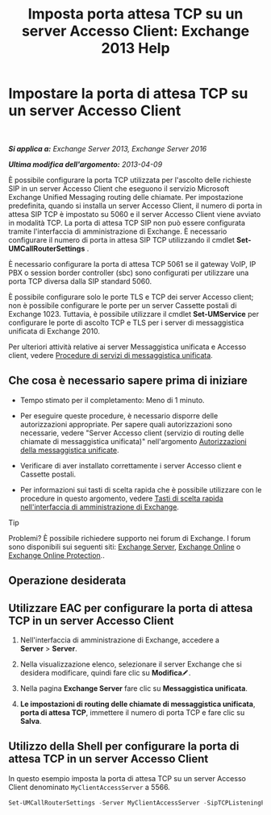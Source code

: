 ﻿---
title: 'Imposta porta attesa TCP su un server Accesso Client: Exchange 2013 Help'
TOCTitle: Impostare la porta di attesa TCP su un server Accesso Client
ms:assetid: 5f48f21a-d8d4-48b2-868f-9a3647693841
ms:mtpsurl: https://technet.microsoft.com/it-it/library/JJ673530(v=EXCHG.150)
ms:contentKeyID: 50555599
ms.date: 05/22/2018
mtps_version: v=EXCHG.150
ms.translationtype: MT
---

# Impostare la porta di attesa TCP su un server Accesso Client

 

_**Si applica a:** Exchange Server 2013, Exchange Server 2016_

_**Ultima modifica dell'argomento:** 2013-04-09_

È possibile configurare la porta TCP utilizzata per l'ascolto delle richieste SIP in un server Accesso Client che eseguono il servizio Microsoft Exchange Unified Messaging routing delle chiamate. Per impostazione predefinita, quando si installa un server Accesso Client, il numero di porta in attesa SIP TCP è impostato su 5060 e il server Accesso Client viene avviato in modalità TCP. La porta di attesa TCP SIP non può essere configurata tramite l'interfaccia di amministrazione di Exchange. È necessario configurare il numero di porta in attesa SIP TCP utilizzando il cmdlet **Set-UMCallRouterSettings** .

È necessario configurare la porta di attesa TCP 5061 se il gateway VoIP, IP PBX o session border controller (sbc) sono configurati per utilizzare una porta TCP diversa dalla SIP standard 5060.

È possibile configurare solo le porte TLS e TCP dei server Accesso client; non è possibile configurare le porte per un server Cassette postali di Exchange 1023. Tuttavia, è possibile utilizzare il cmdlet **Set-UMService** per configurare le porte di ascolto TCP e TLS per i server di messaggistica unificata di Exchange 2010.

Per ulteriori attività relative ai server Messaggistica unificata e Accesso client, vedere [Procedure di servizi di messaggistica unificata](um-services-procedures-exchange-2013-help.md).

## Che cosa è necessario sapere prima di iniziare

  - Tempo stimato per il completamento: Meno di 1 minuto.

  - Per eseguire queste procedure, è necessario disporre delle autorizzazioni appropriate. Per sapere quali autorizzazioni sono necessarie, vedere "Server Accesso client (servizio di routing delle chiamate di messaggistica unificata)" nell'argomento [Autorizzazioni della messaggistica unificate](unified-messaging-permissions-exchange-2013-help.md).

  - Verificare di aver installato correttamente i server Accesso client e Cassette postali.

  - Per informazioni sui tasti di scelta rapida che è possibile utilizzare con le procedure in questo argomento, vedere [Tasti di scelta rapida nell'interfaccia di amministrazione di Exchange](keyboard-shortcuts-in-the-exchange-admin-center-exchange-online-protection-help.md).


> [!TIP]
> Problemi? È possibile richiedere supporto nei forum di Exchange. I forum sono disponibili sui seguenti siti: <A href="https://go.microsoft.com/fwlink/p/?linkid=60612">Exchange Server</A>, <A href="https://go.microsoft.com/fwlink/p/?linkid=267542">Exchange Online</A> o <A href="https://go.microsoft.com/fwlink/p/?linkid=285351">Exchange Online Protection</A>..



## Operazione desiderata

## Utilizzare EAC per configurare la porta di attesa TCP in un server Accesso Client

1.  Nell'interfaccia di amministrazione di Exchange, accedere a **Server** \> **Server**.

2.  Nella visualizzazione elenco, selezionare il server Exchange che si desidera modificare, quindi fare clic su **Modifica**![Icona Modifica](images/JJ218640.6f53ccb2-1f13-4c02-bea0-30690e6ea71d(EXCHG.150).gif "Icona Modifica").

3.  Nella pagina **Exchange Server** fare clic su **Messaggistica unificata**.

4.  **Le impostazioni di routing delle chiamate di messaggistica unificata**, **porta di attesa TCP**, immettere il numero di porta TCP e fare clic su **Salva**.

## Utilizzo della Shell per configurare la porta di attesa TCP in un server Accesso Client

In questo esempio imposta la porta di attesa TCP su un server Accesso Client denominato `MyClientAccessServer` a 5566.

```powershell
Set-UMCallRouterSettings -Server MyClientAccessServer -SipTCPListeningPort 5566
```

